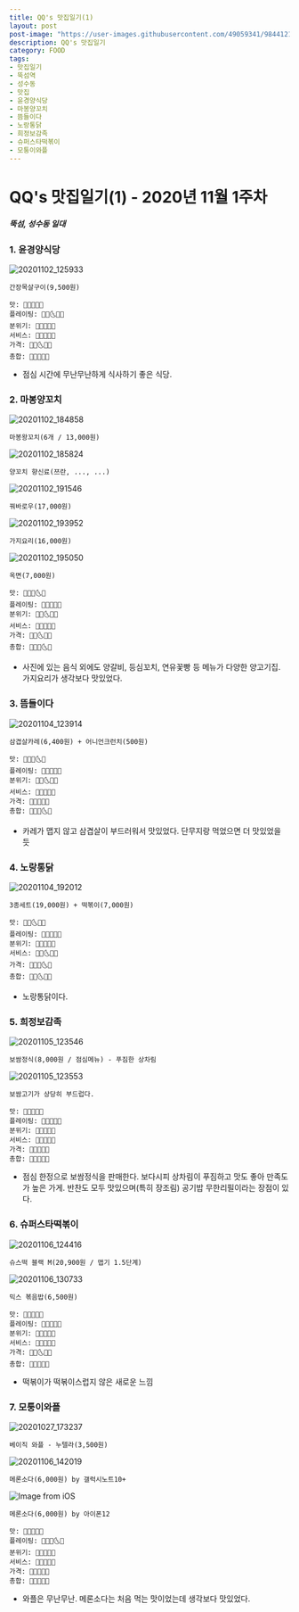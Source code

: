 ```yaml
---
title: QQ's 맛집일기(1)
layout: post
post-image: "https://user-images.githubusercontent.com/49059341/98441210-2fe39680-2140-11eb-88bd-287e657c52b0.jpg"
description: QQ's 맛집일기
category: FOOD
tags:
- 맛집일기
- 뚝섬역
- 성수동
- 맛집
- 윤경양식당
- 마봉양꼬치
- 뜸들이다
- 노랑통닭
- 희정보감족
- 슈퍼스타떡볶이
- 모퉁이와플
---
```


# QQ's 맛집일기(1) - 2020년 11월 1주차

##### 뚝섬, 성수동 일대

### 1. 윤경양식당

![20201102_125933](https://user-images.githubusercontent.com/49059341/98440995-a3d16f00-213f-11eb-86c9-49fdc623afab.jpg)

`간장목살구이(9,500원)`

    맛: 🌝🌝🌝🌚🌚
    플레이팅: 🌝🌝🌜🌚🌚
    분위기: 🌝🌝🌝🌚🌚
    서비스: 🌝🌝🌝🌚🌚
    가격: 🌝🌝🌜🌚🌚
    총합: 🌝🌝🌝🌚🌚

- 점심 시간에 무난무난하게 식사하기 좋은 식당.

### 2. 마봉양꼬치

![20201102_184858](https://user-images.githubusercontent.com/49059341/98441004-afbd3100-213f-11eb-99ab-dfc34f265dce.jpg)

`마봉왕꼬치(6개 / 13,000원)`

![20201102_185824](https://user-images.githubusercontent.com/49059341/98441068-d67b6780-213f-11eb-86ed-61e448d0d86b.jpg)

`양꼬치 향신료(쯔란, ..., ...)`

![20201102_191546](https://user-images.githubusercontent.com/49059341/98441110-e85d0a80-213f-11eb-97e7-a78a61881758.jpg)

`꿔바로우(17,000원)`

![20201102_193952](https://user-images.githubusercontent.com/49059341/98441152-fca10780-213f-11eb-920f-9ec27fcbe6f1.jpg)

`가지요리(16,000원)`

![20201102_195050](https://user-images.githubusercontent.com/49059341/98441162-075b9c80-2140-11eb-9f43-2d5a976a4110.jpg)

`옥면(7,000원)`

    맛: 🌝🌝🌝🌜🌚
    플레이팅: 🌝🌝🌚🌚🌚
    분위기: 🌝🌝🌜🌚🌚
    서비스: 🌝🌝🌝🌚🌚
    가격: 🌝🌝🌜🌚🌚
    총합: 🌝🌝🌝🌜🌚

- 사진에 있는 음식 외에도 양갈비, 등심꼬치, 연유꽃빵 등 메뉴가 다양한 양고기집. 가지요리가 생각보다 맛있었다.

### 3. 뜸들이다

![20201104_123914](https://user-images.githubusercontent.com/49059341/98442090-fa41ac00-2145-11eb-8df9-f84d5faa1aa1.jpg)

`삼겹살카레(6,400원) + 어니언크런치(500원)`

    맛: 🌝🌝🌝🌜🌚
    플레이팅: 🌝🌝🌚🌚🌚
    분위기: 🌝🌝🌜🌚🌚
    서비스: 🌝🌝🌝🌝🌚
    가격: 🌝🌝🌝🌚🌚
    총합: 🌝🌝🌝🌜🌚
    
- 카레가 맵지 않고 삼겹살이 부드러워서 맛있었다. 단무지랑 먹었으면 더 맛있었을 듯

### 4. 노랑통닭

![20201104_192012](https://user-images.githubusercontent.com/49059341/98441182-180c1280-2140-11eb-9b36-c6290c24b80c.jpg)

`3종세트(19,000원) + 떡볶이(7,000원)`

    맛: 🌝🌝🌜🌚🌚
    플레이팅: 🌝🌝🌚🌚🌚
    분위기: 🌝🌝🌚🌚🌚
    서비스: 🌝🌝🌜🌚🌚
    가격: 🌝🌝🌝🌜🌚
    총합: 🌝🌝🌜🌚🌚
    
- 노랑통닭이다.

### 5. 희정보감족

![20201105_123546](https://user-images.githubusercontent.com/49059341/98441210-2fe39680-2140-11eb-88bd-287e657c52b0.jpg)

`보쌈정식(8,000원 / 점심메뉴) - 푸짐한 상차림`

![20201105_123553](https://user-images.githubusercontent.com/49059341/98441220-3b36c200-2140-11eb-9ded-b7c1e6298827.jpg)

`보쌈고기가 상당히 부드럽다.`

    맛: 🌝🌝🌝🌝🌚
    플레이팅: 🌝🌝🌝🌚🌚
    분위기: 🌝🌝🌝🌚🌚
    서비스: 🌝🌝🌝🌚🌚
    가격: 🌝🌝🌝🌝🌚
    총합: 🌝🌝🌝🌝🌚
    
- 점심 한정으로 보쌈정식을 판매한다. 보다시피 상차림이 푸짐하고 맛도 좋아 만족도가 높은 가게. 반찬도 모두 맛있으며(특히 장조림) 공기밥 무한리필이라는 장점이 있다.

### 6. 슈퍼스타떡볶이

![20201106_124416](https://user-images.githubusercontent.com/49059341/98441226-4689ed80-2140-11eb-9f5c-3c1b1a4c7b74.jpg)

`슈스떡 블랙 M(20,900원 / 맵기 1.5단계)`

![20201106_130733](https://user-images.githubusercontent.com/49059341/98441231-543f7300-2140-11eb-8e6e-4d9bd1dd4a4b.jpg)

`믹스 볶음밥(6,500원)`

    맛: 🌝🌝🌚🌚🌚
    플레이팅: 🌝🌝🌚🌚🌚
    분위기: 🌝🌝🌚🌚🌚
    서비스: 🌝🌝🌝🌚🌚
    가격: 🌝🌝🌜🌚🌚
    총합: 🌝🌝🌚🌚🌚
    
- 떡볶이가 떡볶이스럽지 않은 새로운 느낌

### 7. 모퉁이와플

![20201027_173237](https://user-images.githubusercontent.com/49059341/98442634-0418de80-2149-11eb-9aeb-4a179da479d1.jpg)

`베이직 와플 - 누텔라(3,500원)`

![20201106_142019](https://user-images.githubusercontent.com/49059341/98441239-64efe900-2140-11eb-8ee3-e559c37463ae.jpg)

`메론소다(6,000원) by 갤럭시노트10+`

![Image from iOS](https://user-images.githubusercontent.com/49059341/98441246-6e795100-2140-11eb-98e7-4891fa4dd4f1.jpg)

`메론소다(6,000원) by 아이폰12`

    맛: 🌝🌝🌝🌚🌚
    플레이팅: 🌝🌝🌝🌜🌚
    분위기: 🌝🌝🌝🌚🌚
    서비스: 🌝🌝🌝🌚🌚
    가격: 🌝🌝🌝🌚🌚
    총합: 🌝🌝🌝🌚🌚
    
- 와플은 무난무난. 메론소다는 처음 먹는 맛이었는데 생각보다 맛있었다.
